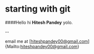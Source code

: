 # starting with git

####Hello hi **Hitesh Pandey** yolo.

--

email me at [hiteshpandey00@gmail.com]{Mailto:hiteshpandey00@gmail.com}